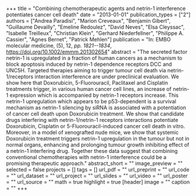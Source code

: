 +++
title = "Combining chemotherapeutic agents and netrin-1 interference potentiates cancer cell death"
date = "2013-01-01"
publication_types = ["2"]
authors = ["Andrea Paradisi", "Marion Creveaux", "Benjamin Gibert", "Guillaume Devailly", "Emeline Redoulez", "David Neves", "Elsa Cleyssac", "Isabelle Treilleux", "Christian Klein", "Gerhard Niederfellner", "Philippe A. Cassier", "Agnes Bernet", "Patrick Mehlen"]
publication = "In: EMBO molecular medicine, (5), 12, _pp. 1821--1834_, https://doi.org/10.1002/emmm.201302654"
abstract = "The secreted factor netrin-1 is upregulated in a fraction of human cancers as a mechanism to block apoptosis induced by netrin-1 dependence receptors DCC and UNC5H. Targeted therapies aiming to trigger tumour cell death via netrin-1/receptors interaction interference are under preclinical evaluation. We show here that Doxorubicin, 5-Fluorouracil, Paclitaxel and Cisplatin treatments trigger, in various human cancer cell lines, an increase of netrin-1 expression which is accompanied by netrin-1 receptors increase. This netrin-1 upregulation which appears to be p53-dependent is a survival mechanism as netrin-1 silencing by siRNA is associated with a potentiation of cancer cell death upon Doxorubicin treatment. We show that candidate drugs interfering with netrin-1/netrin-1 receptors interactions potentiate Doxorubicin, Cisplatin or 5-Fluorouracil-induced cancer cell death in vitro. Moreover, in a model of xenografted nude mice, we show that systemic Doxorubicin treatment triggers netrin-1 upregulation in the tumour but not in normal organs, enhancing and prolonging tumour growth inhibiting effect of a netrin-1 interfering drug. Together these data suggest that combining conventional chemotherapies with netrin-1 interference could be a promising therapeutic approach."
abstract_short = ""
image_preview = ""
selected = false
projects = []
tags = []
url_pdf = ""
url_preprint = ""
url_code = ""
url_dataset = ""
url_project = ""
url_slides = ""
url_video = ""
url_poster = ""
url_source = ""
math = true
highlight = true
[header]
image = ""
caption = ""
+++
